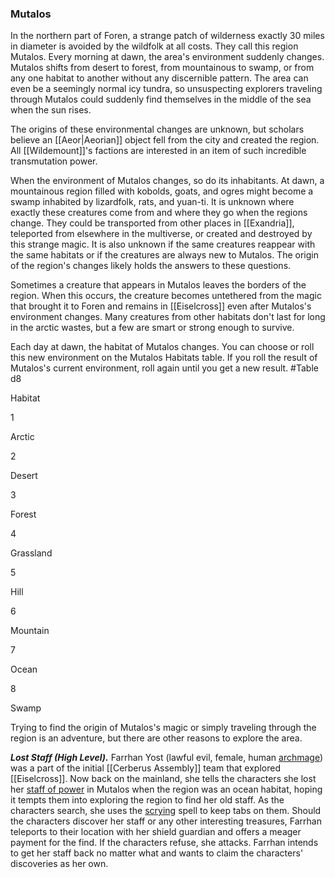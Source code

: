 ### Mutalos

In the northern part of Foren, a strange patch of wilderness exactly 30 miles in diameter is avoided by the wildfolk at all costs. They call this region Mutalos. Every morning at dawn, the area's environment suddenly changes. Mutalos shifts from desert to forest, from mountainous to swamp, or from any one habitat to another without any discernible pattern. The area can even be a seemingly normal icy tundra, so unsuspecting explorers traveling through Mutalos could suddenly find themselves in the middle of the sea when the sun rises.

The origins of these environmental changes are unknown, but scholars believe an [[Aeor|Aeorian]] object fell from the city and created the region. All [[Wildemount]]'s factions are interested in an item of such incredible transmutation power.

When the environment of Mutalos changes, so do its inhabitants. At dawn, a mountainous region filled with kobolds, goats, and ogres might become a swamp inhabited by lizardfolk, rats, and yuan-ti. It is unknown where exactly these creatures come from and where they go when the regions change. They could be transported from other places in [[Exandria]], teleported from elsewhere in the multiverse, or created and destroyed by this strange magic. It is also unknown if the same creatures reappear with the same habitats or if the creatures are always new to Mutalos. The origin of the region's changes likely holds the answers to these questions.

Sometimes a creature that appears in Mutalos leaves the borders of the region. When this occurs, the creature becomes untethered from the magic that brought it to Foren and remains in [[Eiselcross]] even after Mutalos's environment changes. Many creatures from other habitats don't last for long in the arctic wastes, but a few are smart or strong enough to survive.

Each day at dawn, the habitat of Mutalos changes. You can choose or roll this new environment on the Mutalos Habitats table. If you roll the result of Mutalos's current environment, roll again until you get a new result.
#Table 
d8

Habitat

1

Arctic

2

Desert

3

Forest

4

Grassland

5

Hill

6

Mountain

7

Ocean

8

Swamp

Trying to find the origin of Mutalos's magic or simply traveling through the region is an adventure, but there are other reasons to explore the area.

_**Lost Staff (High Level).**_ Farrhan Yost (lawful evil, female, human [archmage](https://www.dndbeyond.com/monsters/archmage)) was a part of the initial [[Cerberus Assembly]] team that explored [[Eiselcross]]. Now back on the mainland, she tells the characters she lost her [staff of power](https://www.dndbeyond.com/magic-items/staff-of-power) in Mutalos when the region was an ocean habitat, hoping it tempts them into exploring the region to find her old staff. As the characters search, she uses the [scrying](https://www.dndbeyond.com/spells/scrying) spell to keep tabs on them. Should the characters discover her staff or any other interesting treasures, Farrhan teleports to their location with her shield guardian and offers a meager payment for the find. If the characters refuse, she attacks. Farrhan intends to get her staff back no matter what and wants to claim the characters' discoveries as her own.